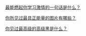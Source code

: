 [最能燃起你学习激情的一句话是什么？](https://www.zhihu.com/question/20814703)

[你所见过最具正能量的图片有哪些？](https://www.zhihu.com/question/20802446)

[你见过最高级的高级黑是什么？](https://www.zhihu.com/question/20625431)